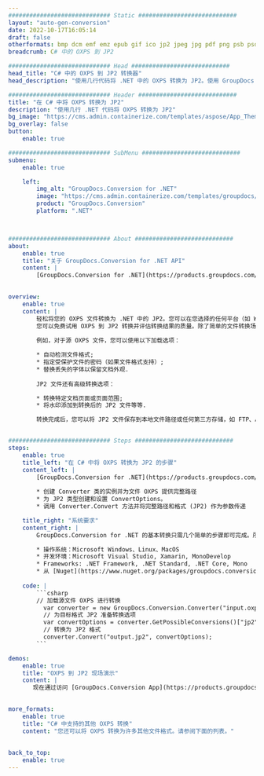 ```yaml
---
############################# Static ############################
layout: "auto-gen-conversion"
date: 2022-10-17T16:05:14
draft: false
otherformats: bmp dcm emf emz epub gif ico jp2 jpeg jpg pdf png psb psd svg svgz tex tga tif tiff webp wmf wmz xps
breadcrumb: C# 中的 OXPS 到 JP2

############################# Head ############################
head_title: "C# 中的 OXPS 到 JP2 转换器"
head_description: "使用几行代码将 .NET 中的 OXPS 转换为 JP2。使用 GroupDocs 文档转换 API 转换 160 多种文件格式。"

############################# Header ############################
title: "在 C# 中将 OXPS 转换为 JP2"
description: "使用几行 .NET 代码将 OXPS 转换为 JP2"
bg_image: "https://cms.admin.containerize.com/templates/aspose/App_Themes/V3/images/bg/header1.png"
bg_overlay: false
button:
    enable: true

############################# SubMenu ############################
submenu:
    enable: true

    left:
        img_alt: "GroupDocs.Conversion for .NET"
        image: "https://cms.admin.containerize.com/templates/groupdocs/images/product-logos/90x90-noborder/groupdocs-conversion-net.png"
        product: "GroupDocs.Conversion"
        platform: ".NET"



############################# About ############################
about:
    enable: true
    title: "关于 GroupDocs.Conversion for .NET API"
    content: |
        [GroupDocs.Conversion for .NET](https://products.groupdocs.com/conversion/net/)可用于转换Microsoft Word、Excel、PowerPoint、PDF、Visio等格式。 GroupDocs.Conversion 是一个独立的 API，适用于需要高性能的后端和内部系统。它不依赖于任何软件，例如 Microsoft 或 Open Office。
    

overview:
    enable: true
    content: |
        轻松将您的 OXPS 文件转换为 .NET 中的 JP2。您可以在您选择的任何平台（如 Windows、Linux、macOS）中仅使用几行 C# 代码行。
        您可以免费试用 OXPS 到 JP2 转换并评估转换结果的质量。除了简单的文件转换场景，您还可以尝试更高级的选项来加载源 OXPS 文件和保存输出 JP2 结果。 
        
        例如，对于源 OXPS 文件，您可以使用以下加载选项：

        * 自动检测文件格式;
        * 指定受保护文件的密码（如果文件格式支持）;
        * 替换丢失的字体以保留文档外观.
        
        JP2 文件还有高级转换选项：

        * 转换特定文档页面或页面范围;
        * 将水印添加到转换后的 JP2 文件等等.

        转换完成后，您可以将 JP2 文件保存到本地文件路径或任何第三方存储，如 FTP、Amazon S3、Google Drive、Dropbox 等。请注意 - 将 OXPS 转换为 JP2 无需安装任何额外的软件 - 如 MS Office、Open Office、Adobe Acrobat Reader 等。


############################# Steps ############################
steps:
    enable: true
    title_left: "在 C# 中将 OXPS 转换为 JP2 的步骤"
    content_left: |
        [GroupDocs.Conversion for .NET](https://products.groupdocs.com/conversion/net/) 使开发人员只需几行代码即可轻松地将 OXPS 文件转换为 JP2。
        
        * 创建 Converter 类的实例并为文件 OXPS 提供完整路径
        * 为 JP2 类型创建和设置 ConvertOptions。
        * 调用 Converter.Convert 方法并将完整路径和格式 (JP2) 作为参数传递

    title_right: "系统要求"
    content_right: |
        GroupDocs.Conversion for .NET 的基本转换只需几个简单的步骤即可完成。所有主要平台和操作系统都支持我们的 API。在执行以下代码之前，请确保您的系统上安装了以下先决条件。

        * 操作系统：Microsoft Windows、Linux、MacOS
        * 开发环境：Microsoft Visual Studio, Xamarin, MonoDevelop
        * Frameworks: .NET Framework, .NET Standard, .NET Core, Mono
        * 从 [Nuget](https://www.nuget.org/packages/groupdocs.conversion) 获取最新的 GroupDocs.Conversion for .NET
         
    code: |
        ```csharp    
        // 加载源文件 OXPS 进行转换
          var converter = new GroupDocs.Conversion.Converter("input.oxps");
          // 为目标格式 JP2 准备转换选项
          var convertOptions = converter.GetPossibleConversions()["jp2"].ConvertOptions;
          // 转换为 JP2 格式
          converter.Convert("output.jp2", convertOptions);
        ```

demos:
    enable: true
    title: "OXPS 到 JP2 现场演示"
    content: |
       现在通过访问 [GroupDocs.Conversion App](https://products.groupdocs.app/conversion/family) 网站将 OXPS 转换为 JP2。在线演示具有以下优点
          

more_formats:
    enable: true
    title: "C# 中支持的其他 OXPS 转换"
    content: "您还可以将 OXPS 转换为许多其他文件格式。请参阅下面的列表。"
       
       
back_to_top:
    enable: true
---
```

